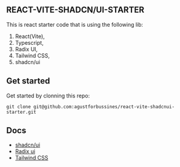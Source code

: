 ## REACT-VITE-SHADCN/UI-STARTER

This is react starter code that is using the following lib:

1. React(Vite),
1. Typescript,
1. Radix UI,
1. Tailwind CSS,
1. shadcn/ui

## Get started

Get started by clonning this repo:

```
git clone git@github.com:agustforbussines/react-vite-shadcnui-starter.git
```

## Docs

- [shadcn/ui](https://ui.shadcn.com/)
- [Radix ui](https://www.radix-ui.com/)
- [Tailwind CSS](https://tailwindcss.com/)
